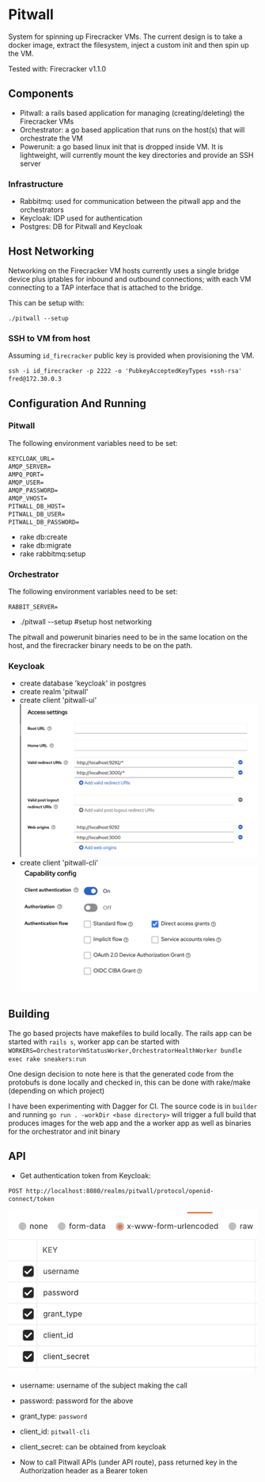 # Pitwall

System for spinning up Firecracker VMs.  The current design is to take a docker image, extract the filesystem, inject a custom init and then spin up the VM.

Tested with: Firecracker v1.1.0

## Components
- Pitwall: a rails based application for managing (creating/deleting) the Firecracker VMs
- Orchestrator: a go based application that runs on the host(s) that will orchestrate the VM
- Powerunit: a go based linux init that is dropped inside VM.  It is lightweight, will currently mount the key directories and provide an SSH server

### Infrastructure
- Rabbitmq: used for communication between the pitwall app and the orchestrators
- Keycloak: IDP used for authentication
- Postgres: DB for Pitwall and Keycloak

## Host Networking
Networking on the Firecracker VM hosts currently uses a single bridge device plus iptables for inbound and outbound connections; with each VM connecting to a TAP interface that is attached to the bridge.

This can be setup with:
```
./pitwall --setup
```

### SSH to VM from host
Assuming `id_firecracker` public key is provided when provisioning the VM.

```
ssh -i id_firecracker -p 2222 -o 'PubkeyAcceptedKeyTypes +ssh-rsa' fred@172.30.0.3
```

## Configuration And Running
### Pitwall 
The following environment variables need to be set:
```
KEYCLOAK_URL=
AMQP_SERVER=
AMPQ_PORT=
AMQP_USER=
AMQP_PASSWORD=
AMQP_VHOST=
PITWALL_DB_HOST=
PITWALL_DB_USER=
PITWALL_DB_PASSWORD=
```
- rake db:create
- rake db:migrate
- rake rabbitmq:setup

### Orchestrator 
The following environment variables need to be set:
```
RABBIT_SERVER=
```
- ./pitwall --setup #setup host networking

The pitwall and powerunit binaries need to be in the same location on the host, and the firecracker binary needs to be on the path.

### Keycloak
 - create database 'keycloak' in postgres
 - create realm 'pitwall'
 - create client 'pitwall-ui'
 ![image](images/pitwall-ui.png)
 - create client 'pitwall-cli'
  ![image](images/pitwall-cli.png)

  ## Building
  The go based projects have makefiles to build locally.  The rails app can be started with `rails s`, worker app can be started with ` WORKERS=OrchestratorVmStatusWorker,OrchestratorHealthWorker bundle exec rake sneakers:run`

  One design decision to note here is that the generated code from the protobufs is done locally and checked in, this can be done with rake/make (depending on which project)

  I have been experimenting with Dagger for CI.  The source code is in `builder` and running `go run . -workDir <base directory>` will trigger a full build that produces images for the web app and the a worker app as well as binaries for the orchestrator and init binary

  ## API
  - Get authentication token from Keycloak: 
  ```
 POST http://localhost:8080/realms/pitwall/protocol/openid-connect/token
  ```
![image](images/api-body.png)
- username: username of the subject making the call
- password: password for the above
- grant_type: `password`
- client_id: `pitwall-cli`
- client_secret: can be obtained from keycloak

- Now to call Pitwall APIs (under API route), pass returned key in the Authorization header as a Bearer token
